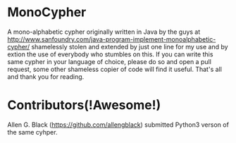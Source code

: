 # MonoCypher
A mono-alphabetic cypher originally written in Java by the guys at http://www.sanfoundry.com/java-program-implement-monoalphabetic-cypher/ shamelessly stolen and extended by just one line for my use and by extion the use of everybody who stumbles on this. 
If you can write this same cypher in your language of choice, please do so and open a pull request, some other shameless copier of code will find it useful.
That's all and thank you for reading.

# Contributors(!Awesome!)
Allen G. Black (https://github.com/allengblack) submitted Python3 verson of the same cyhper.  
